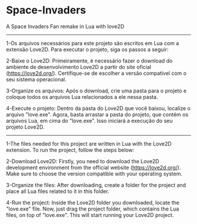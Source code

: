 # Space-Invaders

A Space Invaders Fan remake in Lua with love2D

-----------------------------------------------------------------------------------------------------------------------------------------------------------------------------------------------------------------------------------------------------


1-Os arquivos necessários para este projeto são escritos em Lua com a extensão Love2D. Para executar o projeto, siga os passos a seguir:

2-Baixe o Love2D: Primeiramente, é necessário fazer o download do ambiente de desenvolvimento Love2D a partir do site oficial (https://love2d.org/). Certifique-se de escolher a versão compatível com o seu sistema operacional.

3-Organize os arquivos: Após o download, crie uma pasta para o projeto e coloque todos os arquivos Lua relacionados a ele nessa pasta.

4-Execute o projeto: Dentro da pasta do Love2D que você baixou, localize o arquivo "love.exe". Agora, basta arrastar a pasta do projeto, que contém os arquivos Lua, em cima do "love.exe". Isso iniciará a execução do seu projeto Love2D.


-----------------------------------------------------------------------------------------------------------------------------------------------------------------------------------------------------------------------------------------------------


1-The files needed for this project are written in Lua with the Love2D extension. To run the project, follow the steps below:

2-Download Love2D: Firstly, you need to download the Love2D development environment from the official website (https://love2d.org/). Make sure to choose the version compatible with your operating system.

3-Organize the files: After downloading, create a folder for the project and place all Lua files related to it in this folder.

4-Run the project: Inside the Love2D folder you downloaded, locate the "love.exe" file. Now, just drag the project folder, which contains the Lua files, on top of "love.exe". This will start running your Love2D project.
